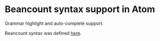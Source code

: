 # Beancount syntax support in Atom

Grammar highlight and auto-complete support.

Beancount syntax was defined [here](https://docs.google.com/document/d/1wAMVrKIA2qtRGmoVDSUBJGmYZSygUaR0uOMW1GV3YE0/edit).
